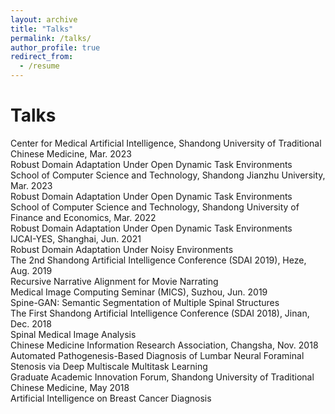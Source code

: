 ```yaml
---
layout: archive
title: "Talks"
permalink: /talks/
author_profile: true
redirect_from:
  - /resume
---
```


# Talks

<div class="talk-title">Center for Medical Artificial Intelligence, Shandong University of Traditional Chinese Medicine, Mar. 2023</div>
<div class="talk-description">Robust Domain Adaptation Under Open Dynamic Task Environments</div>

<div class="talk-title">School of Computer Science and Technology, Shandong Jianzhu University, Mar. 2023</div>
<div class="talk-description">Robust Domain Adaptation Under Open Dynamic Task Environments</div>

<div class="talk-title">School of Computer Science and Technology, Shandong University of Finance and Economics, Mar. 2022</div>
<div class="talk-description">Robust Domain Adaptation Under Open Dynamic Task Environments</div>

<div class="talk-title">IJCAI-YES, Shanghai, Jun. 2021</div>
<div class="talk-description">Robust Domain Adaptation Under Noisy Environments</div>

<div class="talk-title">The 2nd Shandong Artificial Intelligence Conference (SDAI 2019), Heze, Aug. 2019</div>
<div class="talk-description">Recursive Narrative Alignment for Movie Narrating</div>

<div class="talk-title">Medical Image Computing Seminar (MICS), Suzhou, Jun. 2019</div>
<div class="talk-description">Spine-GAN: Semantic Segmentation of Multiple Spinal Structures</div>

<div class="talk-title">The First Shandong Artificial Intelligence Conference (SDAI 2018), Jinan, Dec. 2018</div>
<div class="talk-description">Spinal Medical Image Analysis</div>

<div class="talk-title">Chinese Medicine Information Research Association, Changsha, Nov. 2018</div>
<div class="talk-description">Automated Pathogenesis-Based Diagnosis of Lumbar Neural Foraminal Stenosis via Deep Multiscale Multitask Learning</div>

<div class="talk-title">Graduate Academic Innovation Forum, Shandong University of Traditional Chinese Medicine, May 2018</div>
<div class="talk-description">Artificial Intelligence on Breast Cancer Diagnosis</div>





